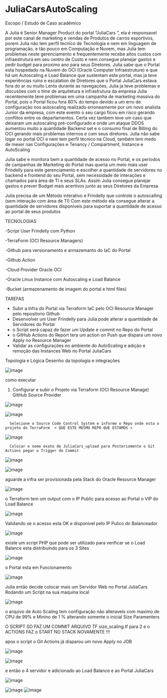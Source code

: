 # JuliaCarsAutoScaling


Escopo / Estudo de Caso acadêmico 


A Julia é Senior Manager Product do portal “JuliaCars ”, ela é responsavel por este canal de marketing e vendas de Produtos de carros esportivos, porem Julia não tem perfil tecnico de Tecnologia e nem em linguagem de programação, e tão pouco em Computação e Nuvem, mas Julia tem problemas neste gerenciamento e frequentemente recebe altos custos com infraestrutura em seu centro de Custo e nem consegue planejar gastos e pedir budget para proximo ano para seus Diretores.
Julia sabe que o Portal esta hospedado na Nuvem do OCI (Oracle Computer Infraestruture) e que há um Autoscaling e Load Balance que sustentam este portal, mas ja teve experiências ruins e escalation de Diretores que o Portal JuliaCars estava fora do ar ou muito Lento durante as navegações, Julia ja teve problemas e discusões com o time de arquitetura e infrastrutura da empresa 
Julia recentemente teve problemas em uma campanha de marketing massiva do Portal, pois o Portal ficou fora 80% do tempo devido a um erro de configuração nos autoscaling realizado erroneamente por um novo analista Junior da empresa, com este evento o seu cargo ficou em risco gerando conflitos entre os departamentos.
Certa vez tambem teve um caso que deixaram um autoscaling pré-configurado e onde um ataque DDOS aumentou muito a quantidade Backend set e o consumo final de Billing do OCI gerando mais problemas internos e com seus diretores.
Julia não sabe logar no portal OCI e nem tem perfil técnico na Cloud, também tem medo de mexer nas Configurações e Tenancy / Compartment, Instance e AutoScaling

Julia sabe e monitora bem a quantidade de acesso no Portal, e os períodos de campanhas de Marketing do Portal mas queria um meio mais user Frindelly para este gerenciamento e escolher a quantidade de servidores no backend e frontend do seu Portal, sem necessidade de interações e chamados para área de TI e seus SLAs. Assim Julia consegue planejar gastos e prever Budget mais acertivos junto as seus Diretores da Empresa 

Julia precisa de um Método interativo e Frindelly que controle o autoscalling (sem interação com área de TI)
Com este método ela consegue alterar a quantidade de servidores disponiveis para suportar a quantidade de acesso ao portal de seus produtos 



TECNOLOGIAS

-Script User Frindelly com Python

-TerraForm (OCI Resource Managers)
 
-Github para versionamento e armazemanto do IaC do Portal

-Github Action

-Cloud Provider Oracle OCI 

-Oracle Linux Instance com Autoscaling e Load Balance

-Bucket (armazenamento de imagem do portal e html files)


TAREFAS

- Subir a Infra do Portal via Terraform IaC pelo OCI Resource Manager pelo repositorio Github
- Desenvolver um User Frindelly para Julia pode alterar a quantidade de Servidores do Portal
- o Script será capaz de fazer um Update e commit no Repo do Portal
- o GitHub Actions do Report tera um action on Push que dispara um novo Apply no Resource Manager 
- Validar as configurações no ambiente do AutoScaling e adição e remoção das Instances Web no Portal JuliaCars


Topologia e Lógica
Desenho da topologia e integrações

![image](https://user-images.githubusercontent.com/109544121/206062546-672508e6-50b3-4963-ad49-2a229498a1f7.png)




como executar 
1.	Configurar e subir o Projeto via Terraform (OCI Resource Manage) GitHub Source Provider

![image](https://user-images.githubusercontent.com/109544121/206059814-65b6afbd-6647-4594-a012-ad136cf6f91d.png)

![image](https://user-images.githubusercontent.com/109544121/206060074-370d3c42-2f83-4a1c-85f8-8d7220954273.png)


      Selecione o Source Code Control System e informe o Repo onde esta o projeto do TerraForm  < QUE ESTE MESMO REPO QUE ESTAMOS >
      
![image](https://user-images.githubusercontent.com/109544121/206060304-e9728dc2-b32f-46e3-8b41-e710bdb9dac5.png)


      Colocar o nome exato de JuliaCars_upload para Posteriomente o Git Actions pegar o Trigger do Commit
           
  ![image](https://user-images.githubusercontent.com/109544121/206060806-3297b131-b25b-491b-a4c5-b14180084856.png)


![image](https://user-images.githubusercontent.com/109544121/206061242-7b47f43f-87c0-4d9c-b94c-923027e2af3a.png)



aguarde a infra ser provisionada pela Stack do Oracle Resource Manager

![image](https://user-images.githubusercontent.com/109544121/206061990-64c7b4d3-a4e6-4ce7-9153-249875a5c699.png)


o Terraform tem um output com o IP Public para acesso ao Portal o VIP do Load Balance

![image](https://user-images.githubusercontent.com/109544121/206063078-38ebc263-750c-446f-a507-8eb79c5ac8c4.png)


Validando se o acesso esta OK e disponivel pelo IP Pulico do Balanceador

![image](https://user-images.githubusercontent.com/109544121/206063502-5566f1d2-fbfa-483c-9d79-755d4e8324a4.png)

existe um script PHP que pode ser utilizado para verificar se o Load Balance esta distribuindo para os 3 Sites

![image](https://user-images.githubusercontent.com/109544121/206064210-9b66e025-1255-4383-b2b1-7bb492405db7.png)

o Portal esta em Funcionamento

![image](https://user-images.githubusercontent.com/109544121/206064392-f3924b6e-6e3f-4027-bdbd-952ec4285806.png)


Julia então decide colocar mais um Servidor Web no Portal JuliaCars Rodando um Script na sua maquina local

![image](https://user-images.githubusercontent.com/109544121/206064593-1ecd93f5-26fc-4311-b9a7-224ca72e7b93.png)


o arquivo de Auto Scaling tem configuração não alteraveis com maximo de CPU de 99% e Minino de 1 % alterando somente o inicial Size Paramenters 

O SCRIPT SO FAZ UM COMMIT ARQUIVO TF size_scaling.tf para 2 e o ACTIONS FAZ o START NO STACK NOVAMENTE !!! 


apos o script o Git Actions já disparou um novo Apply no JOB

![image](https://user-images.githubusercontent.com/109544121/206066797-c263c0f9-c005-4145-998d-d1aa33b3e11a.png)


![image](https://user-images.githubusercontent.com/109544121/206066823-ef047745-6869-4f94-8999-b7d113f3f805.png)


e então o 4 servidor e adicionado ao Load Balance e ao Portal JuliaCars

![image](https://user-images.githubusercontent.com/109544121/206067521-a60f664d-03a9-40f0-8376-ecd78cc70611.png)

![image](https://user-images.githubusercontent.com/109544121/206067668-ad31fd36-824b-4ff3-bf17-f01882765509.png)
![image](https://user-images.githubusercontent.com/109544121/206067696-6548e211-098b-46eb-82ab-a3382c2af938.png)
















